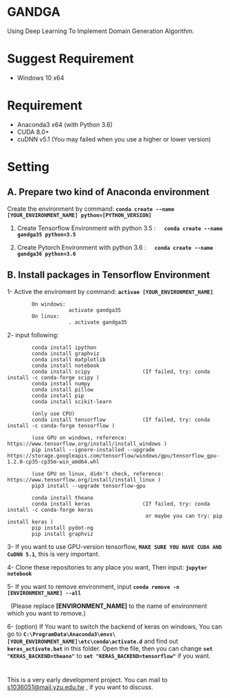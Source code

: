 # GANDGA
Using Deep Learning To Implement Domain Generation Algorithm.

# Suggest Requirement
* Windows 10 x64

# Requirement
* Anaconda3 x64 (with Python 3.6)
* CUDA 8.0+
* cuDNN v5.1 (You may failed when you use a higher or lower version)

# Setting

## A. Prepare two kind of Anaconda environment

Create the environment by command: **`conda create --name [YOUR_ENVIRONMENT_NAME] python=[PYTHON_VERSION]`**

1. Create Tensorflow Environment with python 3.5 :     **`conda create --name gandga35 python=3.5`**

2. Create Pytorch Environment with python 3.6 :     **`conda create --name gandga36 python=3.6`**


## B. Install packages in Tensorflow Environment

1- Active the enviroment by command: **`activae [YOUR_ENVIRONMENT_NAME]`**

            On windows:
                        activate gandga35
            On linux:
                        . activate gandga35
    
2- input following:

            conda install ipython
            conda install graphviz
            conda install matplotlib
            conda install notebook
            conda install scipy                 (If failed, try: conda install -c conda-forge scipy )
            conda install numpy 
            conda install pillow
            conda install pip
            conda install scikit-learn
            
            (only use CPU)
            conda install tensorflow            (If failed, try: conda install -c conda-forge tensorflow )
            
            (use GPU on windows, reference: https://www.tensorflow.org/install/install_windows )
            pip install --ignore-installed --upgrade https://storage.googleapis.com/tensorflow/windows/gpu/tensorflow_gpu-1.2.0-cp35-cp35m-win_amd64.whl
            
            (use GPU on linux, didn't check, reference: https://www.tensorflow.org/install/install_linux )
            pip3 install --upgrade tensorflow-gpu
            
            conda install theano
            conda install keras                 (If failed, try: conda install -c conda-forge keras 
                                                 or maybe you can try: pip install keras )
            pip install pydot-ng  
            pip install graphviz

3- If you want to use GPU-version tensorflow, **`MAKE SURE YOU HAVE CUDA AND CuDNN 5.1`**, this is very important.

4- Clone these repositories to any place you want, Then input: **`jupyter notebook`** 

5- If you want to remove environment, input **`conda remove -n [ENVIRONMENT_NAME] --all`**

   (Please replace **[ENVIRONMENT_NAME]** to the name of environment which you want to remove.)

6- (option) If You want to switch the backend of keras on windows, You can go to **`C:\ProgramData\Anaconda3\envs\[YOUR_ENVIRONMENT_NAME]\etc\conda\activate.d`** and find out **`keras_activate.bat`** in this folder. Open the file, then you can change **`set "KERAS_BACKEND=theano"`** to **`set "KERAS_BACKEND=tensorflow"`** if you want.


#

This is a very early development project.
You can mail to s1036051@mail.yzu.edu.tw , if you want to discuss.
